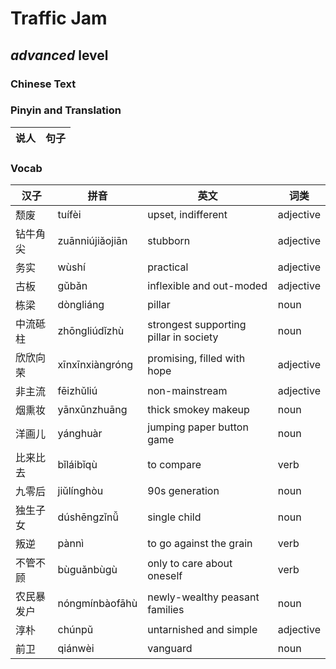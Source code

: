 # Traffic Jam
## *advanced* level

### Chinese Text


### Pinyin and Translation
|说人|句子|
|----|----|
### Vocab
|汉子|拼音|英文|词类|
|----|----|----|----|
|颓废|tuífèi|upset, indifferent|adjective|
|钻牛角尖|zuānniújiǎojiān|stubborn|adjective|
|务实|wùshí|practical|adjective|
|古板|gǔbǎn|inflexible and out-moded|adjective|
|栋梁|dòngliáng|pillar|noun|
|中流砥柱|zhōngliúdǐzhù|strongest supporting pillar in society|noun|
|欣欣向荣|xīnxīnxiàngróng|promising, filled with hope|adjective|
|非主流|fēizhǔliú|non-mainstream|adjective|
|烟熏妆|yānxūnzhuāng|thick smokey makeup|noun|
|洋画儿|yánghuàr|jumping paper button game|noun|
|比来比去|bǐláibǐqù|to compare|verb|
|九零后|jiǔlínghòu|90s generation|noun|
|独生子女|dúshēngzǐnǚ|single child|noun|
|叛逆|pànnì|to go against the grain|verb|
|不管不顾|bùguǎnbùgù|only to care about oneself|verb|
|农民暴发户|nóngmínbàofāhù|newly-wealthy peasant families|noun|
|淳朴|chúnpǔ|untarnished and simple|adjective|
|前卫|qiánwèi|vanguard|noun|